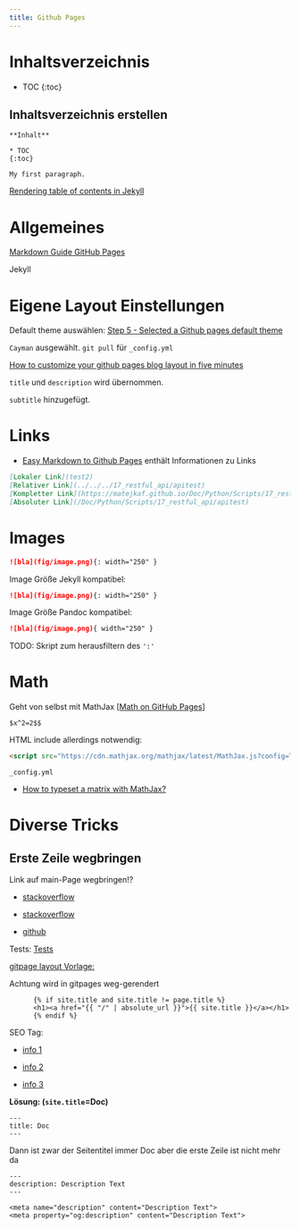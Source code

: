 ```yaml
---
title: Github Pages
---
```


# Inhaltsverzeichnis

* TOC
{:toc}

## Inhaltsverzeichnis erstellen

```
**Inhalt**

* TOC
{:toc}

My first paragraph.
```

[Rendering table of contents in Jekyll](https://ouyi.github.io/post/2017/12/31/jekyll-table-of-contents.html)



# Allgemeines

[Markdown Guide GitHub Pages](https://www.markdownguide.org/tools/github-pages/)

Jekyll



# Eigene Layout Einstellungen

Default theme auswählen: [Step 5 - Selected a Github pages default theme](https://aregsar.com/blog/2019/how-to-setup-a-github-pages-blog-in-five-minutes/)

`Cayman` ausgewählt. `git pull` für `_config.yml`

[How to customize your github pages blog layout in five minutes](https://aregsar.com/blog/2019/how-to-customize-your-github-pages-blog-layout-in-five-minutes/)

`title` und `description` wird übernommen.

`subtitle` hinzugefügt.



# Links

- [Easy Markdown to Github Pages](https://nicolas-van.github.io/easy-markdown-to-github-pages/) enthält Informationen zu Links

```markdown
[Lokaler Link](test2)
[Relativer Link](../../../17_restful_api/apitest)
[Kompletter Link](https://matejkaf.github.io/Doc/Python/Scripts/17_restful_api/apitest)
[Absoluter Link](/Doc/Python/Scripts/17_restful_api/apitest)
```



# Images


```markdown
![bla](fig/image.png){: width="250" }
```

Image Größe Jekyll kompatibel:

```markdown
![bla](fig/image.png){: width="250" }
```

Image Größe Pandoc kompatibel:

```markdown
![bla](fig/image.png){ width="250" }
```

TODO: Skript zum herausfiltern des `':'`



# Math

Geht von selbst mit MathJax [[Math on GitHub Pages](https://g14n.info/2014/09/math-on-github-pages/)]

```
$x^2=2$$
```



HTML include allerdings notwendig:

```html
<script src="https://cdn.mathjax.org/mathjax/latest/MathJax.js?config=TeX-AMS-MML_HTMLorMML" type="text/javascript"></script>
```

[](https://docs.github.com/en/free-pro-team@latest/github/working-with-github-pages/about-github-pages-and-jekyll)

`_config.yml`



- [How to typeset a matrix with MathJax?](https://tex.stackexchange.com/questions/43444/how-to-typeset-a-matrix-with-mathjax)



# Diverse Tricks

## Erste Zeile wegbringen

Link auf main-Page wegbringen!?

- [stackoverflow](https://stackoverflow.com/questions/46375765/how-do-you-remove-header-on-github-pages)

- [stackoverflow](https://stackoverflow.com/questions/49961202/remove-md-webpage-header-in-github)

- [github](https://github.com/pages-themes/primer/issues/21)

  





Tests: [Tests](https://matejkaf.github.io/Doc/Python/2020_Inf++/01_Basics)



[gitpage layout Vorlage:](https://github.com/pages-themes/primer/blob/master/_layouts/default.html)

Achtung wird in gitpages weg-gerendert

```
      {% if site.title and site.title != page.title %}
      <h1><a href="{{ "/" | absolute_url }}">{{ site.title }}</a></h1>
      {% endif %}
```



SEO Tag:

- [info 1](https://github.com/jekyll/jekyll-seo-tag)
- [info 2](http://jekyll.github.io/jekyll-seo-tag/usage/)

- [info 3](http://jekyll.github.io/jekyll-seo-tag/advanced-usage/)



**Lösung: (`site.title`=Doc)**

```
---
title: Doc
---
```

Dann ist zwar der Seitentitel immer Doc aber die erste Zeile ist nicht mehr da



```
---
description: Description Text
---
```



```
<meta name="description" content="Description Text">
<meta property="og:description" content="Description Text">
```

